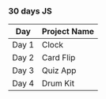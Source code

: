 ### 30 days JS

| Day   | Project Name |
| ----- | ------------ |
| Day 1 | Clock        |
| Day 2 | Card Flip    |
| Day 3 | Quiz App     |
| Day 4 | Drum Kit     |
